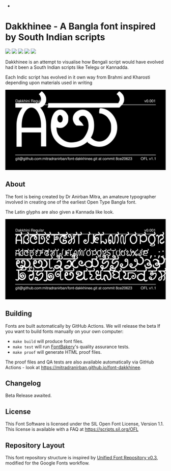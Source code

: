 -

# Dakkhinee - A Bangla font inspired by South Indian scripts 

[![][Fontbakery]](https://mitradranirban.github.io/font-dakkhinee/fontbakery/fontbakery-report.html)
[![][Universal]](https://mitradranirban.github.io/font-dakkhinee/fontbakery/fontbakery-report.html)
[![][GF Profile]](https://mitradranirban.github.io/font-dakkhinee/fontbakery/fontbakery-report.html)
[![][Outline Correctness]](https://mitradranirban.github.io/font-dakkhinee/fontbakery/fontbakery-report.html)
[![][Shaping]](https://mitradranirban.github.io/font-dakkhinee/fontbakery/fontbakery-report.html)

[Fontbakery]: https://img.shields.io/endpoint?url=https%3A%2F%2Fraw.githubusercontent.com%2Fmitradranirban%2Ffont-dakkhinee%2Fgh-pages%2Fbadges%2Foverall.json
[GF Profile]: https://img.shields.io/endpoint?url=https%3A%2F%2Fraw.githubusercontent.com%2Fmitradranirban%2Ffont-dakkhinee%2Fgh-pages%2Fbadges%2FGoogleFonts.json
[Outline Correctness]: https://img.shields.io/endpoint?url=https%3A%2F%2Fraw.githubusercontent.com%2Fmitradranirban%2Ffont-dakkhinee%2Fgh-pages%2Fbadges%2FOutlineCorrectnessChecks.json
[Shaping]: https://img.shields.io/endpoint?url=https%3A%2F%2Fraw.githubusercontent.com%2Fmitradranirban%2Ffont-dakkhinee%2Fgh-pages%2Fbadges%2FShapingChecks.json
[Universal]: https://img.shields.io/endpoint?url=https%3A%2F%2Fraw.githubusercontent.com%2Fmitradranirban%2Ffont-dakkhinee%2Fgh-pages%2Fbadges%2FUniversal.json

Dakkhinee is an attempt to visualise how Bengali script would have evolved had it been a South Indian scripts like Telegu or Kannadda. 


Each Indic script has evolved in it own way from Brahmi and Kharosti depending upon materials used in writing

![Sample Image](documentation/image1.png)

## About

The font is being created by Dr Anirban Mitra, an amateure typographer involved in creating one of the earliest Open Type Bangla font. 

The Latin glyphs are also given a Kannada like look. 


![Sample2 Image](documentation/image2.png) 

## Building

Fonts are built automatically by GitHub Actions. We will release the beta 
If you want to build fonts manually on your own computer:

* `make build` will produce font files.
* `make test` will run [FontBakery](https://github.com/googlefonts/fontbakery)'s quality assurance tests.
* `make proof` will generate HTML proof files.

The proof files and QA tests are also available automatically via GitHub Actions - look at https://mitradranirban.github.io/font-dakkhinee.

## Changelog

Beta Release awaited.
 

## License

This Font Software is licensed under the SIL Open Font License, Version 1.1.
This license is available with a FAQ at
https://scripts.sil.org/OFL

## Repository Layout

This font repository structure is inspired by [Unified Font Repository v0.3](https://github.com/unified-font-repository/Unified-Font-Repository), modified for the Google Fonts workflow.
